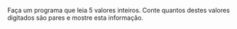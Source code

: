 Faça um programa que leia 5 valores inteiros. Conte quantos destes valores digitados são pares e mostre esta informação.
